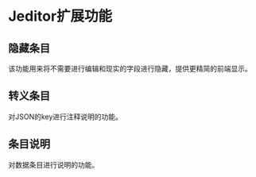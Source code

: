 # Jeditor扩展功能

## 隐藏条目
该功能用来将不需要进行编辑和现实的字段进行隐藏，提供更精简的前端显示。

## 转义条目
对JSON的key进行注释说明的功能。

## 条目说明
对数据条目进行说明的功能。